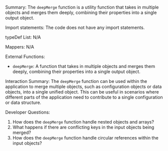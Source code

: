 Summary:
The `deepMerge` function is a utility function that takes in multiple objects and merges them deeply, combining their properties into a single output object.

Import statements:
The code does not have any import statements.

typeDef List:
N/A

Mappers:
N/A

External Functions:
- `deepMerge`: A function that takes in multiple objects and merges them deeply, combining their properties into a single output object.

Interaction Summary:
The `deepMerge` function can be used within the application to merge multiple objects, such as configuration objects or data objects, into a single unified object. This can be useful in scenarios where different parts of the application need to contribute to a single configuration or data structure.

Developer Questions:
1. How does the `deepMerge` function handle nested objects and arrays?
2. What happens if there are conflicting keys in the input objects being merged?
3. How does the `deepMerge` function handle circular references within the input objects?